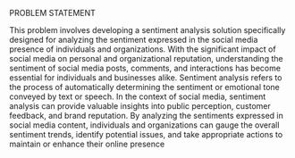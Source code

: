 PROBLEM STATEMENT

This problem involves developing a sentiment analysis solution specifically designed for analyzing the sentiment expressed in the social media presence of individuals and organizations. With the significant impact of social media on personal and organizational reputation, understanding the sentiment of social media posts, comments, and interactions has become essential for individuals and businesses alike. Sentiment analysis refers to the process of automatically determining the sentiment or emotional tone conveyed by text or speech. In the context of social media, sentiment analysis can provide valuable insights into public perception, customer feedback, and brand reputation. By analyzing the sentiments expressed in social media content, individuals and organizations can gauge the overall sentiment trends, identify potential issues, and take appropriate actions to maintain or enhance their online presence

